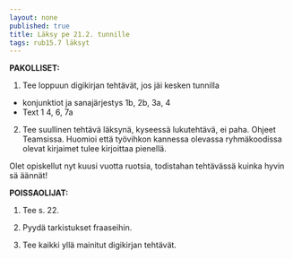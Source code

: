 ```yaml
---
layout: none
published: true
title: Läksy pe 21.2. tunnille
tags: rub15.7 läksyt
---
```

**PAKOLLISET:**

1. Tee loppuun digikirjan tehtävät, jos jäi kesken tunnilla

- konjunktiot ja sanajärjestys 1b, 2b, 3a, 4
- Text 1 4, 6, 7a

2. Tee suullinen tehtävä läksynä, kyseessä lukutehtävä, ei paha. Ohjeet Teamsissa. Huomioi että työvihkon kannessa olevassa ryhmäkoodissa olevat kirjaimet tulee kirjoittaa pienellä.

Olet opiskellut nyt kuusi vuotta ruotsia, todistahan tehtävässä kuinka hyvin sä äännät!

**POISSAOLIJAT:**

1. Tee s. 22.

2. Pyydä tarkistukset fraaseihin.

3. Tee kaikki yllä mainitut digikirjan tehtävät.





